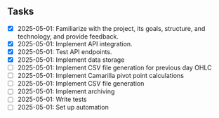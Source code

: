 ## Tasks

- [x] 2025-05-01: Familiarize with the project, its goals, structure, and technology, and provide feedback.
- [x] 2025-05-01: Implement API integration.
- [x] 2025-05-01: Test API endpoints.
- [x] 2025-05-01: Implement data storage
- [ ] 2025-05-01: Implement CSV file generation for previous day OHLC
- [ ] 2025-05-01: Implement Camarilla pivot point calculations
- [ ] 2025-05-01: Implement CSV file generation
- [ ] 2025-05-01: Implement archiving
- [ ] 2025-05-01: Write tests
- [ ] 2025-05-01: Set up automation

